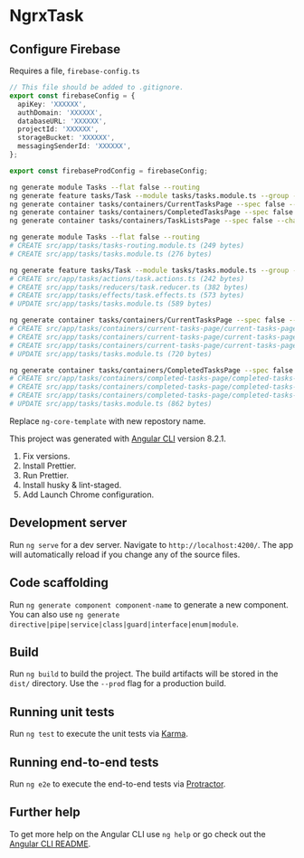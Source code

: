 # NgrxTask

## Configure Firebase

Requires a file, `firebase-config.ts`

```ts
// This file should be added to .gitignore.
export const firebaseConfig = {
  apiKey: 'XXXXXX',
  authDomain: 'XXXXXX',
  databaseURL: 'XXXXXX',
  projectId: 'XXXXXX',
  storageBucket: 'XXXXXX',
  messagingSenderId: 'XXXXXX',
};

export const firebaseProdConfig = firebaseConfig;
```

```sh
ng generate module Tasks --flat false --routing
ng generate feature tasks/Task --module tasks/tasks.module.ts --group --spec false
ng generate container tasks/containers/CurrentTasksPage --spec false --changeDetection OnPush
ng generate container tasks/containers/CompletedTasksPage --spec false --changeDetection OnPush
ng generate container tasks/containers/TaskListsPage --spec false --changeDetection OnPush
```

```sh
ng generate module Tasks --flat false --routing
# CREATE src/app/tasks/tasks-routing.module.ts (249 bytes)
# CREATE src/app/tasks/tasks.module.ts (276 bytes)

ng generate feature tasks/Task --module tasks/tasks.module.ts --group --spec false --creators
# CREATE src/app/tasks/actions/task.actions.ts (242 bytes)
# CREATE src/app/tasks/reducers/task.reducer.ts (382 bytes)
# CREATE src/app/tasks/effects/task.effects.ts (573 bytes)
# UPDATE src/app/tasks/tasks.module.ts (589 bytes)

ng generate container tasks/containers/CurrentTasksPage --spec false --changeDetection OnPush
# CREATE src/app/tasks/containers/current-tasks-page/current-tasks-page.component.html (33 bytes)
# CREATE src/app/tasks/containers/current-tasks-page/current-tasks-page.component.ts (377 bytes)
# CREATE src/app/tasks/containers/current-tasks-page/current-tasks-page.component.css (0 bytes)
# UPDATE src/app/tasks/tasks.module.ts (720 bytes)

ng generate container tasks/containers/CompletedTasksPage --spec false --changeDetection OnPush
# CREATE src/app/tasks/containers/completed-tasks-page/completed-tasks-page.component.html (35 bytes)
# CREATE src/app/tasks/containers/completed-tasks-page/completed-tasks-page.component.ts (461 bytes)
# CREATE src/app/tasks/containers/completed-tasks-page/completed-tasks-page.component.css (0 bytes)
# UPDATE src/app/tasks/tasks.module.ts (862 bytes)
```

Replace `ng-core-template` with new repostory name.

This project was generated with [Angular CLI](https://github.com/angular/angular-cli) version 8.2.1.

1. Fix versions.
2. Install Prettier.
3. Run Prettier.
4. Install husky & lint-staged.
5. Add Launch Chrome configuration.

## Development server

Run `ng serve` for a dev server. Navigate to `http://localhost:4200/`. The app will automatically reload if you change any of the source files.

## Code scaffolding

Run `ng generate component component-name` to generate a new component. You can also use `ng generate directive|pipe|service|class|guard|interface|enum|module`.

## Build

Run `ng build` to build the project. The build artifacts will be stored in the `dist/` directory. Use the `--prod` flag for a production build.

## Running unit tests

Run `ng test` to execute the unit tests via [Karma](https://karma-runner.github.io).

## Running end-to-end tests

Run `ng e2e` to execute the end-to-end tests via [Protractor](http://www.protractortest.org/).

## Further help

To get more help on the Angular CLI use `ng help` or go check out the [Angular CLI README](https://github.com/angular/angular-cli/blob/master/README.md).
